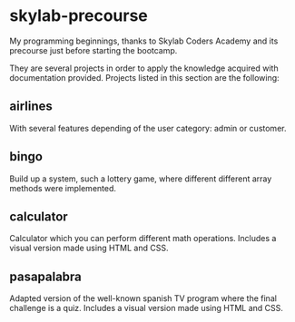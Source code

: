 # skylab-precourse
My programming beginnings, thanks to Skylab Coders Academy and its precourse just before starting the bootcamp.

They are several projects in order to apply the knowledge acquired with documentation provided. Projects listed in this section are the following:

## airlines

With several features depending of the user category: admin or customer.

## bingo

Build up a system, such a lottery game, where different different array methods were implemented.

## calculator

Calculator which you can perform different math operations. Includes a visual version made using HTML and CSS.

## pasapalabra

Adapted version of the well-known spanish TV program where the final challenge is a quiz. Includes a visual version made using HTML and CSS.